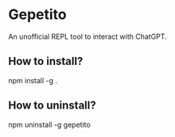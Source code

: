 # Gepetito

An unofficial REPL tool to interact with ChatGPT.

## How to install?

npm install -g .

## How to uninstall?

npm uninstall -g gepetito